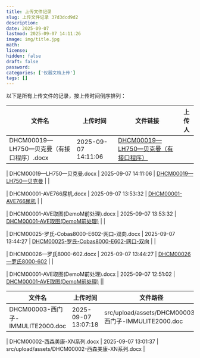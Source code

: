 ```yaml
---
title: 上传文件记录
slug: 上传文件记录 37d3dcd9d2
description:
date: 2025-09-07
lastmod: 2025-09-07 14:11:26
image: img/title.jpg
math:
license:
hidden: false
draft: false
password:
categories: ['仪器文档上传']
tags: []
---
```

以下是所有上传文件的记录，按上传时间倒序排列：

| 文件名 | 上传时间 | 文件链接 | 上传人 |
|--------|----------|----------|----------|
| DHCM00019—LH750—贝克曼（有接口程序）.docx | 2025-09-07 14:11:06 | [DHCM00019—LH750—贝克曼（有接口程序）](assets/DHCM00019—LH750—贝克曼（有接口程序）.docx) | |

| DHCM00019—LH750—贝克曼.docx | 2025-09-07 14:11:06 | [DHCM00019—LH750—贝克曼](assets/DHCM00019—LH750—贝克曼.docx) | |

| DHCM00001-AVE766尿机.docx | 2025-09-07 13:53:32 | [DHCM00001-AVE766尿机](assets/DHCM00001-AVE766尿机.docx) | |

| DHCM00001-AVE取图(DemoM前处理).docx | 2025-09-07 13:53:32 | [DHCM00001-AVE取图(DemoM前处理)](assets/DHCM00001-AVE取图(DemoM前处理).docx) | |

| DHCM00025-罗氏-Cobas8000-E602-网口-双向.docx | 2025-09-07 13:44:27 | [DHCM00025-罗氏-Cobas8000-E602-网口-双向](assets/DHCM00025-罗氏-Cobas8000-E602-网口-双向.docx) | |

| DHCM00026—罗氏8000-602.docx | 2025-09-07 13:44:27 | [DHCM00026—罗氏8000-602](assets/DHCM00026—罗氏8000-602.docx) | |

| DHCM00001-AVE取图(DemoM前处理).docx | 2025-09-07 12:51:02 | [DHCM00001-AVE取图(DemoM前处理)](assets/DHCM00001-AVE取图(DemoM前处理).docx) ||


| 文件名 | 上传时间 | 文件路径 |
|--------|----------|----------|
| DHCM00003-西门子-IMMULITE2000.doc | 2025-09-07 13:07:18 | src/upload/assets/DHCM00003-西门子-IMMULITE2000.doc |

| DHCM00002-西森美康-XN系列.docx | 2025-09-07 13:01:37 | src/upload/assets/DHCM00002-西森美康-XN系列.docx |

